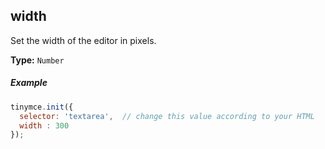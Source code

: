 ## width

Set the width of the editor in pixels.

**Type:** `Number`

##### Example

```js
tinymce.init({
  selector: 'textarea',  // change this value according to your HTML
  width : 300
});
```
